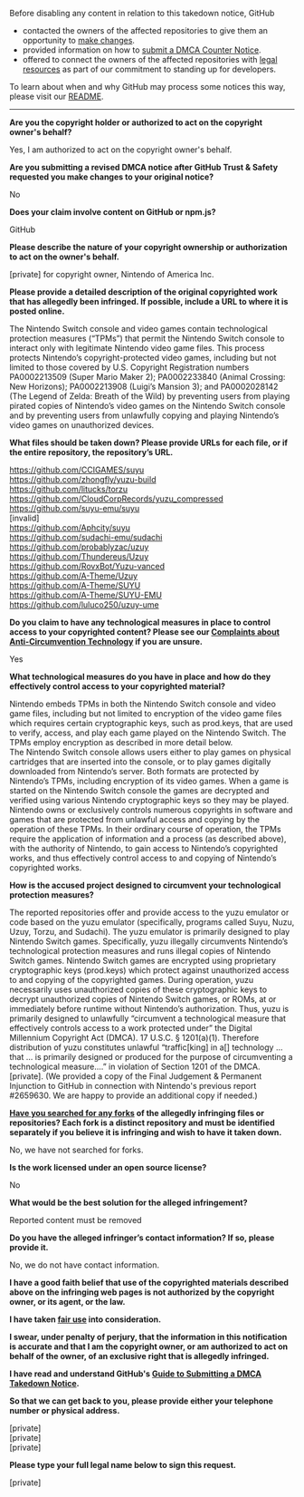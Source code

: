 Before disabling any content in relation to this takedown notice, GitHub
- contacted the owners of the affected repositories to give them an opportunity to [make changes](https://docs.github.com/en/github/site-policy/dmca-takedown-policy#a-how-does-this-actually-work).
- provided information on how to [submit a DMCA Counter Notice](https://docs.github.com/en/articles/guide-to-submitting-a-dmca-counter-notice).
- offered to connect the owners of the affected repositories with [legal resources](https://github.blog/2020-11-16-standing-up-for-developers-youtube-dl-is-back/#developer-defense-fund) as part of our commitment to standing up for developers.

To learn about when and why GitHub may process some notices this way, please visit our [README](https://github.com/github/dmca/blob/master/README.md#anatomy-of-a-takedown-notice).

---

**Are you the copyright holder or authorized to act on the copyright owner's behalf?**

Yes, I am authorized to act on the copyright owner's behalf.

**Are you submitting a revised DMCA notice after GitHub Trust & Safety requested you make changes to your original notice?**

No

**Does your claim involve content on GitHub or npm.js?**

GitHub

**Please describe the nature of your copyright ownership or authorization to act on the owner's behalf.**

[private] for copyright owner, Nintendo of America Inc.

**Please provide a detailed description of the original copyrighted work that has allegedly been infringed. If possible, include a URL to where it is posted online.**

The Nintendo Switch console and video games contain technological protection measures (“TPMs”) that permit the Nintendo Switch console to interact only with legitimate Nintendo video game files. This process protects Nintendo’s copyright-protected video games, including but not limited to those covered by U.S. Copyright Registration numbers PA0002213509 (Super Mario Maker 2); PA0002233840 (Animal Crossing: New Horizons); PA0002213908 (Luigi’s Mansion 3); and PA0002028142 (The Legend of Zelda: Breath of the Wild) by preventing users from playing pirated copies of Nintendo’s video games on the Nintendo Switch console and by preventing users from unlawfully copying and playing Nintendo’s video games on unauthorized devices.

**What files should be taken down? Please provide URLs for each file, or if the entire repository, the repository’s URL.**

https://github.com/CCIGAMES/suyu  
https://github.com/zhongfly/yuzu-build  
https://github.com/litucks/torzu  
https://github.com/CloudCorpRecords/yuzu_compressed  
https://github.com/suyu-emu/suyu  
[invalid]  
https://github.com/Aphcity/suyu  
https://github.com/sudachi-emu/sudachi  
https://github.com/probablyzac/uzuy  
https://github.com/Thundereus/Uzuy  
https://github.com/RovxBot/Yuzu-vanced  
https://github.com/A-Theme/Uzuy  
https://github.com/A-Theme/SUYU  
https://github.com/A-Theme/SUYU-EMU  
https://github.com/luluco250/uzuy-ume

**Do you claim to have any technological measures in place to control access to your copyrighted content? Please see our <a href="https://docs.github.com/articles/guide-to-submitting-a-dmca-takedown-notice#complaints-about-anti-circumvention-technology">Complaints about Anti-Circumvention Technology</a> if you are unsure.**

Yes

**What technological measures do you have in place and how do they effectively control access to your copyrighted material?**

Nintendo embeds TPMs in both the Nintendo Switch console and video game files, including but not limited to encryption of the video game files which requires certain cryptographic keys, such as prod.keys, that are used to verify, access, and play each game played on the Nintendo Switch. The TPMs employ encryption as described in more detail below.  
The Nintendo Switch console allows users either to play games on physical cartridges that are inserted into the console, or to play games digitally downloaded from Nintendo’s server. Both formats are protected by Nintendo’s TPMs, including encryption of its video games. When a game is started on the Nintendo Switch console the games are decrypted and verified using various Nintendo cryptographic keys so they may be played. Nintendo owns or exclusively controls numerous copyrights in software and games that are protected from unlawful access and copying by the operation of these TPMs. In their ordinary course of operation, the TPMs require the application of information and a process (as described above), with the authority of Nintendo, to gain access to Nintendo’s copyrighted works, and thus effectively control access to and copying of Nintendo’s copyrighted works.

**How is the accused project designed to circumvent your technological protection measures?**

The reported repositories offer and provide access to the yuzu emulator or code based on the yuzu emulator (specifically, programs called Suyu, Nuzu, Uzuy, Torzu, and Sudachi). The yuzu emulator is primarily designed to play Nintendo Switch games. Specifically, yuzu illegally circumvents Nintendo’s technological protection measures and runs illegal copies of Nintendo Switch games. Nintendo Switch games are encrypted using proprietary cryptographic keys (prod.keys) which protect against unauthorized access to and copying of the copyrighted games. During operation, yuzu necessarily uses unauthorized copies of these cryptographic keys to decrypt unauthorized copies of Nintendo Switch games, or ROMs, at or immediately before runtime without Nintendo’s authorization. Thus, yuzu is primarily designed to unlawfully “circumvent a technological measure that effectively controls access to a work protected under” the Digital Millennium Copyright Act (DMCA). 17 U.S.C. § 1201(a)(1). Therefore distribution of yuzu constitutes unlawful “traffic[king] in a[] technology ... that ... is primarily designed or produced for the purpose of circumventing a technological measure....” in violation of Section 1201 of the DMCA. [private]. (We provided a copy of the Final Judgement & Permanent Injunction to GitHub in connection with Nintendo's previous report #2659630. We are happy to provide an additional copy if needed.)

**<a href="https://docs.github.com/articles/dmca-takedown-policy#b-what-about-forks-or-whats-a-fork">Have you searched for any forks</a> of the allegedly infringing files or repositories? Each fork is a distinct repository and must be identified separately if you believe it is infringing and wish to have it taken down.**

No, we have not searched for forks.

**Is the work licensed under an open source license?**

No

**What would be the best solution for the alleged infringement?**

Reported content must be removed

**Do you have the alleged infringer’s contact information? If so, please provide it.**

No, we do not have contact information.

**I have a good faith belief that use of the copyrighted materials described above on the infringing web pages is not authorized by the copyright owner, or its agent, or the law.**

**I have taken <a href="https://www.lumendatabase.org/topics/22">fair use</a> into consideration.**

**I swear, under penalty of perjury, that the information in this notification is accurate and that I am the copyright owner, or am authorized to act on behalf of the owner, of an exclusive right that is allegedly infringed.**

**I have read and understand GitHub's <a href="https://docs.github.com/articles/guide-to-submitting-a-dmca-takedown-notice/">Guide to Submitting a DMCA Takedown Notice</a>.**

**So that we can get back to you, please provide either your telephone number or physical address.**

[private]  
[private]  
[private]  

**Please type your full legal name below to sign this request.**

[private]  
